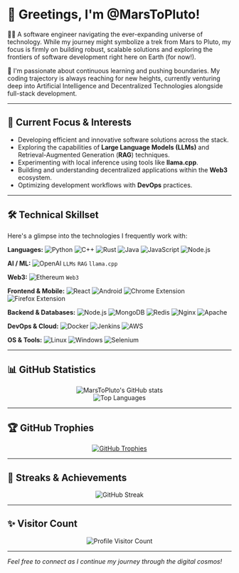 # 👋 Greetings, I'm @MarsToPluto!

👨‍🚀 A software engineer navigating the ever-expanding universe of technology. While my journey might symbolize a trek from Mars to Pluto, my focus is firmly on building robust, scalable solutions and exploring the frontiers of software development right here on Earth (for now!).

🚀 I'm passionate about continuous learning and pushing boundaries. My coding trajectory is always reaching for new heights, currently venturing deep into Artificial Intelligence and Decentralized Technologies alongside full-stack development.

---

## 🔭 Current Focus & Interests

*   Developing efficient and innovative software solutions across the stack.
*   Exploring the capabilities of **Large Language Models (LLMs)** and Retrieval-Augmented Generation (**RAG**) techniques.
*   Experimenting with local inference using tools like **llama.cpp**.
*   Building and understanding decentralized applications within the **Web3** ecosystem.
*   Optimizing development workflows with **DevOps** practices.

---

## 🛠️ Technical Skillset

Here's a glimpse into the technologies I frequently work with:

**Languages:**
![Python](https://img.shields.io/badge/Python-3776AB?style=for-the-badge&logo=python&logoColor=white)
![C++](https://img.shields.io/badge/C++-00599C?style=for-the-badge&logo=cplusplus&logoColor=white)
![Rust](https://img.shields.io/badge/Rust-000000?style=for-the-badge&logo=rust&logoColor=white)
![Java](https://img.shields.io/badge/Java-007396?style=for-the-badge&logo=java&logoColor=white)
![JavaScript](https://img.shields.io/badge/JavaScript-F7DF1E?style=for-the-badge&logo=javascript&logoColor=black)
![Node.js](https://img.shields.io/badge/Node.js-339933?style=for-the-badge&logo=nodedotjs&logoColor=white)

**AI / ML:**
![OpenAI](https://img.shields.io/badge/OpenAI-412991?style=for-the-badge&logo=openai&logoColor=white) <!-- Generic AI/LLM Badge -->
`LLMs` `RAG` `llama.cpp` <!-- Text for specifics -->

**Web3:**
![Ethereum](https://img.shields.io/badge/Ethereum-3C3C3D?style=for-the-badge&logo=ethereum&logoColor=white) <!-- Example Web3 Badge -->
`Web3` <!-- Text for general concept -->

**Frontend & Mobile:**
![React](https://img.shields.io/badge/React-61DAFB?style=for-the-badge&logo=react&logoColor=black)
![Android](https://img.shields.io/badge/Android-3DDC84?style=for-the-badge&logo=android&logoColor=white)
![Chrome Extension](https://img.shields.io/badge/Chrome%20Extension-4285F4?style=for-the-badge&logo=googlechrome&logoColor=white)
![Firefox Extension](https://img.shields.io/badge/Firefox%20Extension-FF7139?style=for-the-badge&logo=firefoxbrowser&logoColor=white)

**Backend & Databases:**
![Node.js](https://img.shields.io/badge/Node.js-339933?style=for-the-badge&logo=nodedotjs&logoColor=white)
![MongoDB](https://img.shields.io/badge/MongoDB-47A248?style=for-the-badge&logo=mongodb&logoColor=white)
![Redis](https://img.shields.io/badge/Redis-DC382D?style=for-the-badge&logo=redis&logoColor=white)
![Nginx](https://img.shields.io/badge/Nginx-009639?style=for-the-badge&logo=nginx&logoColor=white)
![Apache](https://img.shields.io/badge/Apache-D22128?style=for-the-badge&logo=apache&logoColor=white)

**DevOps & Cloud:**
![Docker](https://img.shields.io/badge/Docker-2496ED?style=for-the-badge&logo=docker&logoColor=white)
![Jenkins](https://img.shields.io/badge/Jenkins-D24939?style=for-the-badge&logo=jenkins&logoColor=white)
![AWS](https://img.shields.io/badge/AWS-232F3E?style=for-the-badge&logo=amazon-aws&logoColor=white)

**OS & Tools:**
![Linux](https://img.shields.io/badge/Linux-FCC624?style=for-the-badge&logo=linux&logoColor=black)
![Windows](https://img.shields.io/badge/Windows-0078D6?style=for-the-badge&logo=windows&logoColor=white)
![Selenium](https://img.shields.io/badge/Selenium-43B02A?style=for-the-badge&logo=selenium&logoColor=white)

---

## 📊 GitHub Statistics

<p align="center">
  <img src="https://github-readme-stats.vercel.app/api?username=MarsToPluto&show_icons=true&theme=radical&cache_seconds=1800" alt="MarsToPluto's GitHub stats" />
  <br/>
  <img src="https://github-readme-stats.vercel.app/api/top-langs/?username=MarsToPluto&layout=compact&theme=radical" alt="Top Languages" />
</p>

---

## 🏆 GitHub Trophies

<p align="center">
  <a href="https://github.com/ryo-ma/github-profile-trophy">
    <img src="https://github-profile-trophy.vercel.app/?username=MarsToPluto&theme=darkhub" alt="GitHub Trophies" />
  </a>
</p>

---

## 🚀 Streaks & Achievements

<p align="center">
  <img src="https://streak-stats.demolab.com?user=MarsToPluto&theme=radical" alt="GitHub Streak" />
</p>

---

## ✨ Visitor Count

<p align="center">
 <img src="https://komarev.com/ghpvc/?username=MarsToPluto&style=for-the-badge&color=brightgreen" alt="Profile Visitor Count"/>
</p>

---

*Feel free to connect as I continue my journey through the digital cosmos!*
